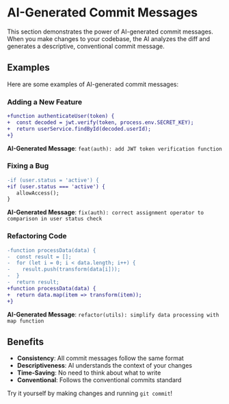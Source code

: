 # AI-Generated Commit Messages

This section demonstrates the power of AI-generated commit messages. When you make changes to your codebase, the AI analyzes the diff and generates a descriptive, conventional commit message.

## Examples

Here are some examples of AI-generated commit messages:

### Adding a New Feature
```diff
+function authenticateUser(token) {
+  const decoded = jwt.verify(token, process.env.SECRET_KEY);
+  return userService.findById(decoded.userId);
+}
```
**AI-Generated Message**: `feat(auth): add JWT token verification function`

### Fixing a Bug
```diff
-if (user.status = 'active') {
+if (user.status === 'active') {
   allowAccess();
}
```
**AI-Generated Message**: `fix(auth): correct assignment operator to comparison in user status check`

### Refactoring Code
```diff
-function processData(data) {
-  const result = [];
-  for (let i = 0; i < data.length; i++) {
-    result.push(transform(data[i]));
-  }
-  return result;
+function processData(data) {
+  return data.map(item => transform(item));
+}
```
**AI-Generated Message**: `refactor(utils): simplify data processing with map function`

## Benefits

- **Consistency**: All commit messages follow the same format
- **Descriptiveness**: AI understands the context of your changes
- **Time-Saving**: No need to think about what to write
- **Conventional**: Follows the conventional commits standard

Try it yourself by making changes and running `git commit`!
